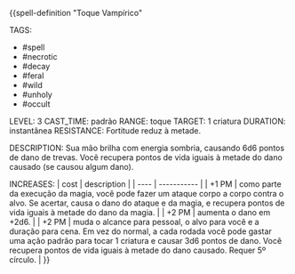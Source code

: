 {{spell-definition "Toque Vampírico"

TAGS:
- #spell
- #necrotic
- #decay
- #feral
- #wild
- #unholy
- #occult

LEVEL: 3
CAST_TIME: padrão
RANGE: toque
TARGET: 1 criatura
DURATION: instantânea
RESISTANCE: Fortitude reduz à metade.

DESCRIPTION:
Sua mão brilha com energia sombria, causando 6d6 pontos de dano de trevas. Você recupera pontos de vida iguais à metade do dano causado (se causou algum dano).

INCREASES:
| cost | description |
| ---- | ----------- |
| +1 PM | como parte da execução da magia, você pode fazer um ataque corpo a corpo contra o alvo. Se acertar, causa o dano do ataque e da magia, e recupera pontos de vida iguais à metade do dano da magia. |
| +2 PM | aumenta o dano em +2d6. |
| +2 PM | muda o alcance para pessoal, o alvo para você e a duração para cena. Em vez do normal, a cada rodada você pode gastar uma ação padrão para tocar 1 criatura e causar 3d6 pontos de dano. Você recupera pontos de vida iguais à metade do dano causado. Requer 5º círculo. |
}}
